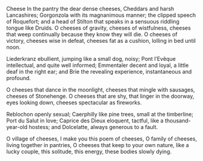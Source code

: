  Cheese
In the pantry the dear dense cheeses, Cheddars and harsh
Lancashires; Gorgonzola with its magnanimous manner;
the clipped speech of Roquefort; and a head of Stilton
that speaks in a sensuous riddling tongue like Druids.
O cheeses of gravity, cheeses of wistfulness, cheeses
that weep continually because they know they will die.
O cheeses of victory, cheeses wise in defeat, cheeses
fat as a cushion, lolling in bed until noon.

Liederkranz ebullient, jumping like a small dog, noisy;
Pont l’Evêque intellectual, and quite well informed; Emmentaler
decent and loyal, a little deaf in the right ear;
and Brie the revealing experience, instantaneous and profound.

O cheeses that dance in the moonlight, cheeses
that mingle with sausages, cheeses of Stonehenge.
O cheeses that are shy, that linger in the doorway,
eyes looking down, cheeses spectacular as fireworks.

Reblochon openly sexual; Caerphilly like pine trees, small
at the timberline; Port du Salut in love; Caprice des Dieux
eloquent, tactful, like a thousand-year-old hostess;
and Dolcelatte, always generous to a fault.

O village of cheeses, I make you this poem of cheeses,
O family of cheeses, living together in pantries,
O cheeses that keep to your own nature, like a lucky couple,
this solitude, this energy, these bodies slowly dying.
